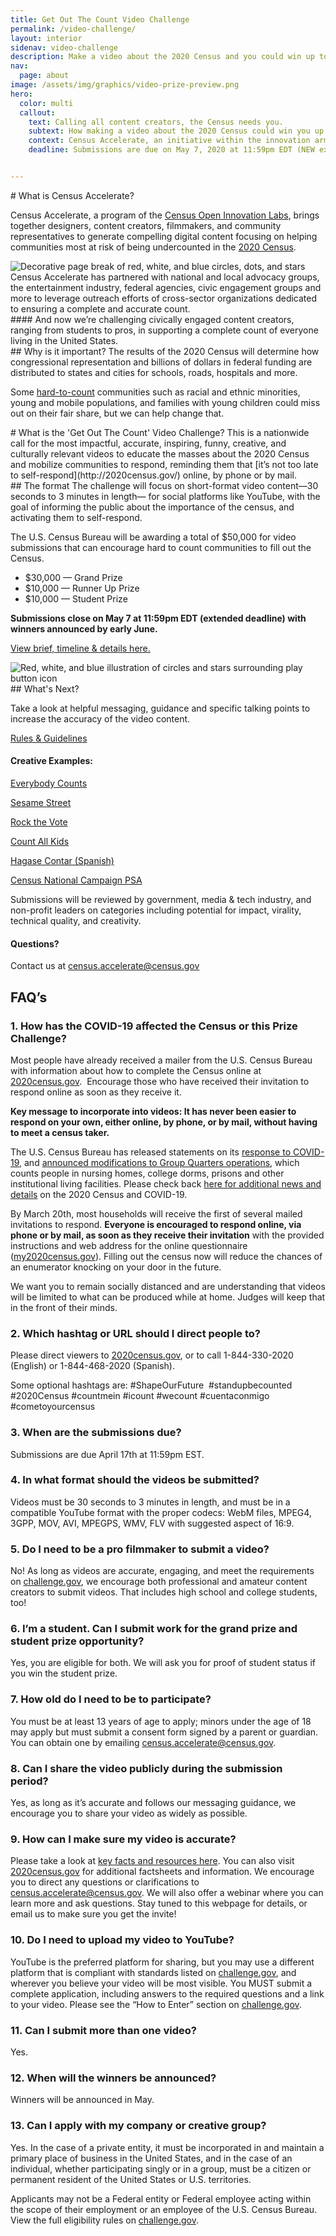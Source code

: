 ```yaml
---
title: Get Out The Count Video Challenge
permalink: /video-challenge/
layout: interior
sidenav: video-challenge
description: Make a video about the 2020 Census and you could win up to $30,000!
nav:
  page: about
image: /assets/img/graphics/video-prize-preview.png
hero:
  color: multi
  callout:
    text: Calling all content creators, the Census needs you.
    subtext: How making a video about the 2020 Census could win you up to $30,000
    context: Census Accelerate, an initiative within the innovation arm of the U.S. Census Bureau, has launched its first-ever video prize competition to reward the most engaging, impactful and informative videos about the 2020 Census - with a total of $50,000 in cash prizes.
    deadline: Submissions are due on May 7, 2020 at 11:59pm EDT (NEW extended deadline)


---
```

<section class="usa-section usa-content">

<div class="usa-width-three-fourths bottom-space" markdown="1"  id="background" >
# What is Census Accelerate?

Census Accelerate, a program of the [Census Open Innovation Labs](https://opportunity.census.gov/coil), brings together designers, content creators, filmmakers, and community representatives to generate compelling digital content focusing on helping communities most at risk of being undercounted in the [2020 Census](http://2020census.gov/).
</div>

<div class="usa-width-two-thirds top-space bottom-space">
<img src="{{site.baseurl}}/assets/img/graphics/break-01.png" alt="Decorative page break of red, white, and blue circles, dots, and stars"/>
</div>

<div class="usa-width-three-fourths bottom-space" markdown="1">
Census Accelerate has partnered with national and local advocacy groups, the entertainment industry, federal agencies, civic engagement groups and more to leverage outreach efforts of cross-sector organizations dedicated to ensuring a complete and accurate count.
</div>

<div class="usa-width-three-fourths testimonial  bottom-space" markdown="1">
#### And now we’re challenging civically engaged content creators, ranging from students to pros, in supporting a complete count of everyone living in the United States.
</div>

<div class="usa-width-three-fourths bottom-space" markdown="1">
## Why is it important?
The results of the 2020 Census will determine how congressional representation and billions of dollars in federal funding are distributed to states and cities for schools, roads, hospitals and more.

Some [hard-to-count](https://www.census.gov/newsroom/blogs/director/2018/11/counting_everyoneon.html) communities such as racial and ethnic minorities, young and mobile populations, and families with young children could miss out on their fair share, but we can help change that.

</div>
<div class="usa-width-three-fourths top-space bottom-space" markdown="1" id="accelerate-video-challenge">
# What is the 'Get Out The Count' Video Challenge?
This is a nationwide call for the most impactful, accurate, inspiring, funny, creative, and culturally relevant videos to educate the masses about the 2020 Census and mobilize communities to respond, reminding them that [it’s not too late to self-respond](http://2020census.gov/) online, by phone or by mail.

</div>
<div class="usa-width-three-fourths top-space bottom-space" markdown="1" id="submit-your-video">
## The format
The challenge will focus on short-format video content—30 seconds to 3 minutes in length— for social platforms like YouTube, with the goal of informing the public about the importance of the census, and activating them to self-respond.

The U.S. Census Bureau will be awarding a total of $50,000 for video submissions that can encourage hard to count communities to fill out the Census.

<ul class="usa-sidenav">
  <li class="larger">$30,000 — Grand Prize</li>
  <li class="larger">$10,000 — Runner Up Prize</li>
  <li class="larger">$10,000 — Student Prize</li>
</ul>

<b>Submissions close on May 7 at 11:59pm EDT (extended deadline) with winners announced by early June.</b>

[View brief, timeline & details here.](https://www.challenge.gov/challenge/2020-census-get-out-the-count-video-challenge/)

</div>

<div class="usa-width-two-thirds top-space bottom-space" >
<img src="{{site.baseurl}}/assets/img/graphics/video-contest-icon.png" alt="Red, white, and blue illustration of circles and stars surrounding play button icon"/>
</div>

<div class="usa-width-three-fourths top-space bottom-space" markdown="1">
## What's Next?

Take a look at helpful messaging, guidance and specific talking points to increase the accuracy of the video content.

<a class="usa-button usa-button-big usa-button-primary" href="https://www.challenge.gov/challenge/2020-census-get-out-the-count-video-challenge/" onclick="captureOutboundLink('https://www.challenge.gov/challenge/2020-census-get-out-the-count-video-challenge/'); return false;" target="_blank">Rules & Guidelines</a>

#### Creative Examples:

[Everybody Counts](https://www.youtube.com/watch?v=HLHry2mgMwA)

[Sesame Street](https://www.youtube.com/watch?v=KZmLI7eYjmw)

[Rock the Vote](https://www.youtube.com/watch?v=HMaaH6Suf98&feature=youtu.bev)

[Count All Kids](https://www.youtube.com/watch?v=p6E_nkodhVw)

[Hagase Contar (Spanish)](https://youtube.com/watch?v=5v7ylJoLkCo)

[Census National Campaign PSA](https://youtube.com/watch?v=oXZAe8XYeNQ)


Submissions will be reviewed by government, media & tech industry, and non-profit leaders on categories including potential for impact, virality, technical quality, and creativity.  

#### Questions?
Contact us at [census.accelerate@census.gov](mailto:census.accelerate@census.gov)
</div>

<div class="usa-width-three-fourths top-space bottom-space" markdown="1" id="faq">

# FAQ’s

### 1. How has the COVID-19 affected the Census or this Prize Challenge?

Most people have already received a mailer from the U.S. Census Bureau with information about how to complete the Census online at [2020census.gov](http://2020census.gov/).  Encourage those who have received their invitation to respond online as soon as they receive it.

**Key message to incorporate into videos: It has never been easier to respond on your own, either online, by phone, or by mail, without having to meet a census taker.**

The U.S. Census Bureau has released statements on its [response to COVID-19](https://www.census.gov/newsroom/press-releases/2020/statement-coronavirus.html), and [announced modifications to Group Quarters operations](https://www.census.gov/newsroom/press-releases/2020/modifying-2020-operations-for-counting-college-students.html), which counts people in nursing homes, college dorms, prisons and other institutional living facilities. Please check back [here for additional news and details](https://www.census.gov/newsroom/press-kits/2020/covid-19-census-bureau.html) on the 2020 Census and COVID-19.

By March 20th, most households will receive the first of several mailed invitations to respond. **Everyone is encouraged to respond online, via phone or by mail, as soon as they receive their invitation** with the provided instructions and web address for the online questionnaire ([my2020census.gov](http://my2020census.gov/)). Filling out the census now will reduce the chances of an enumerator knocking on your door in the future.

We want you to remain socially distanced and are understanding that videos will be limited to what can be produced while at home. Judges will keep that in the front of their minds.

### 2. Which hashtag or URL should I direct people to? 

Please direct viewers to [2020census.gov](http://2020census.gov/), or to call 1-844-330-2020 (English) or 1-844-468-2020 (Spanish).

Some optional hashtags are: #ShapeOurFuture  #standupbecounted #2020Census #countmein #icount #wecount #cuentaconmigo #cometoyourcensus

### 3. When are the submissions due?

Submissions are due April 17th at 11:59pm EST.

### 4. In what format should the videos be submitted?

Videos must be 30 seconds to 3 minutes in length, and must be in a compatible YouTube format with the proper codecs: WebM files, MPEG4, 3GPP, MOV, AVI, MPEGPS, WMV, FLV with suggested aspect of 16:9.

### 5. Do I need to be a pro filmmaker to submit a video?

No! As long as videos are accurate, engaging, and meet the requirements on [challenge.gov](https://www.challenge.gov/challenge/2020-census-get-out-the-count-video-challenge/), we encourage both professional and amateur content creators to submit videos. That includes high school and college students, too!

### 6. I’m a student. Can I submit work for the grand prize and student prize opportunity?

Yes, you are eligible for both. We will ask you for proof of student status if you win the student prize.

### 7. How old do I need to be to participate? 

You must be at least 13 years of age to apply; minors under the age of 18 may apply but must submit a consent form signed by a parent or guardian. You can obtain one by emailing [census.accelerate@census.gov](mailto:census.accelerate@census.gov).

### 8. Can I share the video publicly during the submission period? 

Yes, as long as it’s accurate and follows our messaging guidance, we encourage you to share your video as widely as possible.

### 9. How can I make sure my video is accurate? 

Please take a look at [key facts and resources here](https://www.challenge.gov/assets/document-library/2020-Census-Resource-Guide-GOTC-Video-Prize-Challenge.pdf). You can also visit [2020census.gov](http://2020census.gov/) for additional factsheets and information. We encourage you to direct any questions or clarifications to [census.accelerate@census.gov](mailto:census.accelerate@census.gov). We will also offer a webinar where you can learn more and ask questions. Stay tuned to this webpage for details, or email us to make sure you get the invite!

### 10. Do I need to upload my video to YouTube?

YouTube is the preferred platform for sharing, but you may use a different platform that is compliant with standards listed on [challenge.gov](https://www.challenge.gov/challenge/2020-census-get-out-the-count-video-challenge/), and wherever you believe your video will be most visible. You MUST submit a complete application, including answers to the required questions and a link to your video. Please see the “How to Enter” section on [challenge.gov](https://www.challenge.gov/challenge/2020-census-get-out-the-count-video-challenge/).

### 11. Can I submit more than one video?

Yes.

### 12. When will the winners be announced?

Winners will be announced in May.

### 13. Can I apply with my company or creative group?

Yes. In the case of a private entity, it must be incorporated in and maintain a primary place of business in the United States, and in the case of an individual, whether participating singly or in a group, must be a citizen or permanent resident of the United States or U.S. territories.

Applicants may not be a Federal entity or Federal employee acting within the scope of their employment or an employee of the U.S. Census Bureau. View the full eligibility rules on [challenge.gov](https://www.challenge.gov/challenge/2020-census-get-out-the-count-video-challenge/).
</div>

<div class="usa-width-three-fourths top-space bottom-space" markdown="1">
</div>
